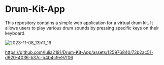 # Drum-Kit-App
This repository contains a simple web application for a virtual drum kit. It allows users to play various drum sounds by pressing specific keys on their keyboard.

![2023-11-08_13h11_19](https://github.com/Iulia2191/Drum-Kit-App/assets/125976840/ad0eac50-1581-42eb-9cd6-46ceb0e23c28)



https://github.com/Iulia2191/Drum-Kit-App/assets/125976840/73b2ac51-d620-4036-b37c-b4b4c9e97f06

